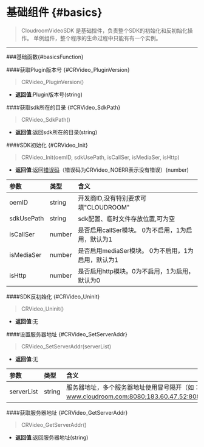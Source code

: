 # 基础组件 {#basics}

>CloudroomVideoSDK 是基础控件，负责整个SDK的初始化和反初始化操作。 单例组件，整个程序的生命过程中只能有有一个实例。

----
###基础函数{#basicsFunction}

####获取Plugin版本号 {#CRVideo_PluginVersion}

>CRVideo_PluginVersion()

- **返回值**:Plugin版本号(string)

####获取sdk所在的目录 {#CRVideo_SdkPath}

>CRVideo_SdkPath()

- **返回值**:返回sdk所在的目录(string)

####SDK初始化 {#CRVideo_Init}

>CRVideo_Init(oemID, sdkUsePath, isCallSer, isMediaSer, isHttp)

- **返回值**:返回[错误码](Constant.md#CRVIDEOSDK_ERR_DEF)（错误码为CRVideo_NOERR表示没有错误）(number)

| 参数    | 类型        | 含义      |
|:-------- |:-----------|:----------|
|oemID	| string	| 开发商ID,没有特别要求可填"CLOUDROOM"| 
| sdkUsePath| 	string	| sdk配置、临时文件存放位置,可为空| 
| isCallSer| 	number	| 是否启用callSer模块。 0为不启用，1为启用，默认为1| 
| isMediaSer| 	number| 	是否启用mediaSer模块。 0为不启用，1为启用，默认为1| 
| isHttp	| number	| 是否启用http模块。0为不启用，1为启用，默认为0|

####SDK反初始化 {#CRVideo_Uninit}

>CRVideo_Uninit()

- **返回值**:无

####设置服务器地址 {#CRVideo_SetServerAddr}

>CRVideo_SetServerAddr(serverList)

- **返回值**:无

| 参数    | 类型        | 含义      |
|:-------- |:-----------|:----------|
|serverList|	string|	服务器地址，多个服务器地址使用冒号隔开（如：www.cloudroom.com:8080;183.60.47.52:8080;）| 

####获取服务器地址 {#CRVideo_GetServerAddr}

>CRVideo_GetServerAddr()

- **返回值**:返回服务器地址(string)
